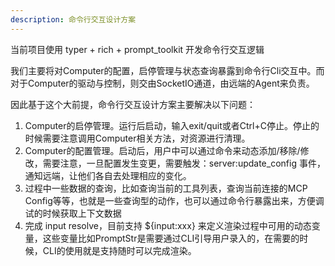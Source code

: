 ```yaml
---
description: 命令行交互设计方案
---
```


当前项目使用  typer + rich + prompt_toolkit 开发命令行交互逻辑

我们主要将对Computer的配置，启停管理与状态查询暴露到命令行Cli交互中。而对于Computer的驱动与控制，则交由SocketIO通道，由远端的Agent来负责。

因此基于这个大前提，命令行交互设计方案主要解决以下问题：

1. Computer的启停管理。运行后启动，输入exit/quit或者Ctrl+C停止。停止的时候需要注意调用Computer相关方法，对资源进行清理。
2. Computer的配置管理。启动后，用户中可以通过命令来动态添加/移除/修改，需要注意，一旦配置发生变更，需要触发：server:update_config 事件，通知远端，让他们各自去处理相应的变化。
3. 过程中一些数据的查询，比如查询当前的工具列表，查询当前连接的MCP Config等等，也就是一些查询型的动作，也可以通过命令行暴露出来，方便调试的时候获取上下文数据
4. 完成 input resolve，目前支持 ${input:xxx} 来定义渲染过程中可用的动态变量，这些变量比如PromptStr是需要通过CLI引导用户录入的，在需要的时候，CLI的使用就是支持随时可以完成渲染。